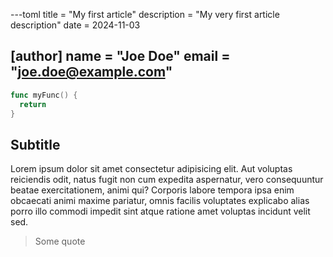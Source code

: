 ---toml
title = "My first article"
description = "My very first article description"
date = 2024-11-03

[author]
name = "Joe Doe"
email = "joe.doe@example.com"
---

```go
func myFunc() {
  return
}
```

## Subtitle

Lorem ipsum dolor sit amet consectetur adipisicing elit. Aut voluptas reiciendis odit, natus fugit non cum expedita aspernatur, vero consequuntur beatae exercitationem, animi qui? Corporis labore tempora ipsa enim obcaecati animi maxime pariatur, omnis facilis voluptates explicabo alias porro illo commodi impedit sint atque ratione amet voluptas incidunt velit sed.

> Some quote
